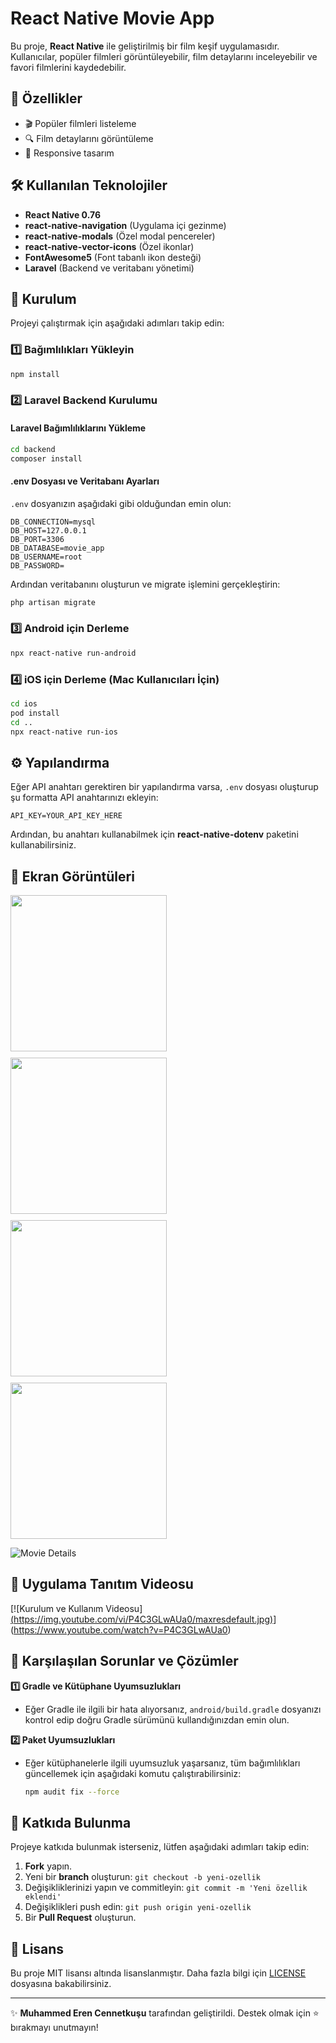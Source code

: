 # React Native Movie App

Bu proje, **React Native** ile geliştirilmiş bir film keşif uygulamasıdır. Kullanıcılar, popüler filmleri görüntüleyebilir, film detaylarını inceleyebilir ve favori filmlerini kaydedebilir.

## 🚀 Özellikler
- 🎬 Popüler filmleri listeleme
- 🔍 Film detaylarını görüntüleme
- 📱 Responsive tasarım

## 🛠 Kullanılan Teknolojiler
- **React Native 0.76**
- **react-native-navigation** (Uygulama içi gezinme)
- **react-native-modals** (Özel modal pencereler)
- **react-native-vector-icons** (Özel ikonlar)
- **FontAwesome5** (Font tabanlı ikon desteği)
- **Laravel** (Backend ve veritabanı yönetimi)

## 📂 Kurulum
Projeyi çalıştırmak için aşağıdaki adımları takip edin:

### 1️⃣ Bağımlılıkları Yükleyin
```bash
npm install
```

### 2️⃣ Laravel Backend Kurulumu
#### Laravel Bağımlılıklarını Yükleme
```bash
cd backend
composer install
```

#### .env Dosyası ve Veritabanı Ayarları
`.env` dosyanızın aşağıdaki gibi olduğundan emin olun:
```env
DB_CONNECTION=mysql
DB_HOST=127.0.0.1
DB_PORT=3306
DB_DATABASE=movie_app
DB_USERNAME=root
DB_PASSWORD=
```
Ardından veritabanını oluşturun ve migrate işlemini gerçekleştirin:
```bash
php artisan migrate
```

### 3️⃣ Android için Derleme
```bash
npx react-native run-android
```

### 4️⃣ iOS için Derleme (Mac Kullanıcıları İçin)
```bash
cd ios
pod install
cd ..
npx react-native run-ios
```

## ⚙️ Yapılandırma
Eğer API anahtarı gerektiren bir yapılandırma varsa, `.env` dosyası oluşturup şu formatta API anahtarınızı ekleyin:

```env
API_KEY=YOUR_API_KEY_HERE
```
Ardından, bu anahtarı kullanabilmek için **react-native-dotenv** paketini kullanabilirsiniz.

## 📸 Ekran Görüntüleri

<div style="display: flex; flex-wrap: wrap; gap: 10px;">
    <img src="https://github.com/muhammederencennetkusu/React-Native-Movie-Apps/blob/main/AppScreen/homeScreen.png?raw=true" width="250">
    <img src="https://github.com/muhammederencennetkusu/React-Native-Movie-Apps/blob/main/AppScreen/moviesDetails.png?raw=true" width="250">
    <img src="https://github.com/muhammederencennetkusu/React-Native-Movie-Apps/blob/main/AppScreen/moviesFirst.png?raw=true" width="250">
    <img src="https://github.com/muhammederencennetkusu/React-Native-Movie-Apps/blob/main/AppScreen/moviesSlide.png?raw=true" width="250">
</div>


![Movie Details](https://via.placeholder.com/400x800)

## 🎥 Uygulama Tanıtım Videosu
[![Kurulum ve Kullanım Videosu][(https://img.youtube.com/vi/P4C3GLwAUa0/maxresdefault.jpg)](https://www.youtube.com/watch?v=P4C3GLwAUa0)](https://www.youtube.com/watch?v=P4C3GLwAUa0)


## 🐛 Karşılaşılan Sorunlar ve Çözümler
**1️⃣ Gradle ve Kütüphane Uyumsuzlukları**
- Eğer Gradle ile ilgili bir hata alıyorsanız, `android/build.gradle` dosyanızı kontrol edip doğru Gradle sürümünü kullandığınızdan emin olun.

**2️⃣ Paket Uyumsuzlukları**
- Eğer kütüphanelerle ilgili uyumsuzluk yaşarsanız, tüm bağımlılıkları güncellemek için aşağıdaki komutu çalıştırabilirsiniz:
  ```bash
  npm audit fix --force
  ```

## 🤝 Katkıda Bulunma
Projeye katkıda bulunmak isterseniz, lütfen aşağıdaki adımları takip edin:
1. **Fork** yapın.
2. Yeni bir **branch** oluşturun: `git checkout -b yeni-ozellik`
3. Değişikliklerinizi yapın ve commitleyin: `git commit -m 'Yeni özellik eklendi'`
4. Değişiklikleri push edin: `git push origin yeni-ozellik`
5. Bir **Pull Request** oluşturun.

## 📄 Lisans
Bu proje MIT lisansı altında lisanslanmıştır. Daha fazla bilgi için [LICENSE](LICENSE) dosyasına bakabilirsiniz.

---
✨ **Muhammed Eren Cennetkuşu** tarafından geliştirildi. Destek olmak için ⭐ bırakmayı unutmayın!

